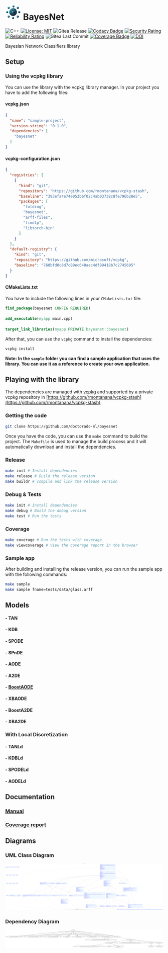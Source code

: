 # <img src="logo.png" alt="logo" width="50"/>  BayesNet

![C++](https://img.shields.io/badge/c++-%2300599C.svg?style=flat&logo=c%2B%2B&logoColor=white)
[![License: MIT](https://img.shields.io/badge/License-MIT-blue.svg)](<https://opensource.org/licenses/MIT>)
![Gitea Release](https://img.shields.io/gitea/v/release/rmontanana/bayesnet?gitea_url=https://gitea.rmontanana.es)
[![Codacy Badge](https://app.codacy.com/project/badge/Grade/cf3e0ac71d764650b1bf4d8d00d303b1)](https://app.codacy.com/gh/Doctorado-ML/BayesNet/dashboard?utm_source=gh&utm_medium=referral&utm_content=&utm_campaign=Badge_grade)
[![Security Rating](https://sonarcloud.io/api/project_badges/measure?project=rmontanana_BayesNet&metric=security_rating)](https://sonarcloud.io/summary/new_code?id=rmontanana_BayesNet)
[![Reliability Rating](https://sonarcloud.io/api/project_badges/measure?project=rmontanana_BayesNet&metric=reliability_rating)](https://sonarcloud.io/summary/new_code?id=rmontanana_BayesNet)
![Gitea Last Commit](https://img.shields.io/gitea/last-commit/rmontanana/bayesnet?gitea_url=https://gitea.rmontanana.es&logo=gitea)
[![Coverage Badge](https://img.shields.io/badge/Coverage-99,1%25-green)](https://gitea.rmontanana.es/rmontanana/BayesNet)
[![DOI](https://zenodo.org/badge/667782806.svg)](https://doi.org/10.5281/zenodo.14210344)

Bayesian Network Classifiers library

## Setup

### Using the vcpkg library

You can use the library with the vcpkg library manager. In your project you have to add the following files:

#### vcpkg.json

```json
{
  "name": "sample-project",
  "version-string": "0.1.0",
  "dependencies": [
    "bayesnet"
  ]
}
```

#### vcpkg-configuration.json

```json
{
  "registries": [
    {
      "kind": "git",
      "repository": "https://github.com/rmontanana/vcpkg-stash",
      "baseline": "393efa4e74e053b6f02c4ab03738c8fe796b28e5",
      "packages": [
        "folding",
        "bayesnet",
        "arff-files",
        "fimdlp",
        "libtorch-bin"
      ]
    }
  ],
  "default-registry": {
    "kind": "git",
    "repository": "https://github.com/microsoft/vcpkg",
    "baseline": "760bfd0c8d7c89ec640aec4df89418b7c2745605"
  }
}
```

#### CMakeLists.txt

You have to include the following lines in your `CMakeLists.txt` file:

```cmake
find_package(bayesnet CONFIG REQUIRED)

add_executable(myapp main.cpp)

target_link_libraries(myapp PRIVATE bayesnet::bayesnet)
```

After that, you can use the `vcpkg` command to install the dependencies:

```bash
vcpkg install
```

**Note: In the `sample` folder you can find a sample application that uses the library. You can use it as a reference to create your own application.**

## Playing with the library

The dependencies are managed with [vcpkg](https://vcpkg.io/) and supported by a private vcpkg repository in [https://github.com/rmontanana/vcpkg-stash](https://github.com/rmontanana/vcpkg-stash).

### Getting the code

```bash
git clone https://github.com/doctorado-ml/bayesnet
```

Once you have the code, you can use the `make` command to build the project. The `Makefile` is used to manage the build process and it will automatically download and install the dependencies.

### Release

```bash
make init # Install dependencies
make release # Build the release version
make buildr # compile and link the release version
```

### Debug & Tests

```bash
make init # Install dependencies
make debug # Build the debug version
make test # Run the tests
```

### Coverage

```bash
make coverage # Run the tests with coverage
make viewcoverage # View the coverage report in the browser
```

### Sample app

After building and installing the release version, you can run the sample app with the following commands:

```bash
make sample
make sample fname=tests/data/glass.arff
```

## Models

#### - TAN

#### - KDB

#### - SPODE

#### - SPnDE

#### - AODE

#### - A2DE

#### - [BoostAODE](docs/BoostAODE.md)

#### - XBAODE

#### - BoostA2DE

#### - XBA2DE

### With Local Discretization

#### - TANLd

#### - KDBLd

#### - SPODELd

#### - AODELd

## Documentation

### [Manual](https://rmontanana.github.io/bayesnet/)

### [Coverage report](https://rmontanana.github.io/bayesnet/coverage/index.html)

## Diagrams

### UML Class Diagram

![BayesNet UML Class Diagram](diagrams/BayesNet.svg)

### Dependency Diagram

![BayesNet Dependency Diagram](diagrams/dependency.svg)
